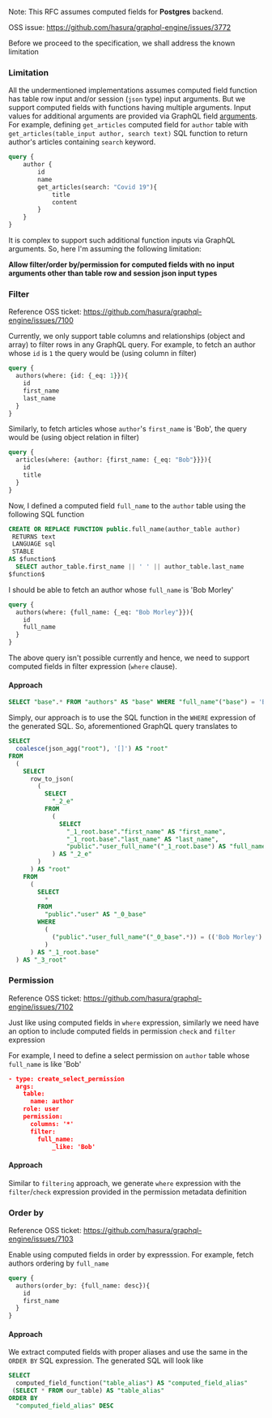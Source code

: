 Note: This RFC assumes computed fields for **Postgres** backend.

OSS issue: https://github.com/hasura/graphql-engine/issues/3772

Before we proceed to the specification, we shall address the known limitation


### Limitation

All the undermentioned implementations assumes computed field function has table row input and/or
session (`json` type) input arguments. But we support computed fields with functions having multiple arguments.
Input values for additional arguments are provided via GraphQL field [arguments](https://spec.graphql.org/June2018/#sec-Language.Arguments).
For example, defining `get_articles` computed field for `author` table with `get_articles(table_input author, search text)` SQL
function to return author's articles containing `search` keyword.
```graphql
query {
    author {
        id
        name
        get_articles(search: "Covid 19"){
            title
            content
        }
    }
}
```
It is complex to support such additional function inputs via GraphQL arguments.
So, here I'm assuming the following limitation:

**Allow filter/order by/permission for computed fields with no input arguments other than table row and session json input types**

### Filter

Reference OSS ticket: https://github.com/hasura/graphql-engine/issues/7100

Currently, we only support table columns and relationships (object and array) to filter rows in any GraphQL query. For example, to fetch an author whose `id` is `1` the query would be (using column in filter)

```graphql
query {
  authors(where: {id: {_eq: 1}}){
    id
    first_name
    last_name
  }
}
```

Similarly, to fetch articles whose `author`'s `first_name` is 'Bob', the query would be (using object relation in filter)

```graphql
query {
  articles(where: {author: {first_name: {_eq: "Bob"}}}){
    id
    title
  }
}
```

Now, I defined a computed field `full_name` to the `author` table using the following SQL function

```sql
CREATE OR REPLACE FUNCTION public.full_name(author_table author)
 RETURNS text
 LANGUAGE sql
 STABLE
AS $function$
  SELECT author_table.first_name || ' ' || author_table.last_name
$function$
```

I should be able to fetch an author whose `full_name` is 'Bob Morley'

```graphql
query {
  authors(where: {full_name: {_eq: "Bob Morley"}}){
    id
    full_name
  }
}
```

The above query isn't possible currently and hence, we need to support computed fields in filter expression (`where` clause).

#### Approach

```sql
SELECT "base".* FROM "authors" AS "base" WHERE "full_name"("base") = 'Bob Morley'
```

Simply, our approach is to use the SQL function in the `WHERE` expression of the generated SQL. So, aforementioned GraphQL query
translates to
```sql
SELECT
  coalesce(json_agg("root"), '[]') AS "root"
FROM
  (
    SELECT
      row_to_json(
        (
          SELECT
            "_2_e"
          FROM
            (
              SELECT
                "_1_root.base"."first_name" AS "first_name",
                "_1_root.base"."last_name" AS "last_name",
                "public"."user_full_name"("_1_root.base") AS "full_name"
            ) AS "_2_e"
        )
      ) AS "root"
    FROM
      (
        SELECT
          *
        FROM
          "public"."user" AS "_0_base"
        WHERE
          (
            ("public"."user_full_name"("_0_base".*)) = (('Bob Morley') :: text)
          )
      ) AS "_1_root.base"
  ) AS "_3_root"
```

### Permission

Reference OSS ticket: https://github.com/hasura/graphql-engine/issues/7102

Just like using computed fields in `where` expression, similarly we need have an option to include computed fields in permission
`check` and `filter` expression

For example, I need to define a select permission on `author` table whose `full_name` is like 'Bob'

```json
- type: create_select_permission
  args:
    table:
      name: author
    role: user
    permission:
      columns: '*'
      filter:
        full_name:
            _like: 'Bob'
```

#### Approach

Similar to `filtering` approach, we generate `where` expression with the `filter`/`check` expression provided
in the permission metadata definition

### Order by

Reference OSS ticket: https://github.com/hasura/graphql-engine/issues/7103

Enable using computed fields in order by expresssion. For example, fetch authors ordering by `full_name`

```graphql
query {
  authors(order_by: {full_name: desc}){
    id
    first_name
  }
}
```

#### Approach

We extract computed fields with proper aliases and use the same in the `ORDER BY` SQL expression.
The generated SQL will look like

```sql
SELECT
  computed_field_function("table_alias") AS "computed_field_alias"
 (SELECT * FROM our_table) AS "table_alias"
ORDER BY
  "computed_field_alias" DESC
```
